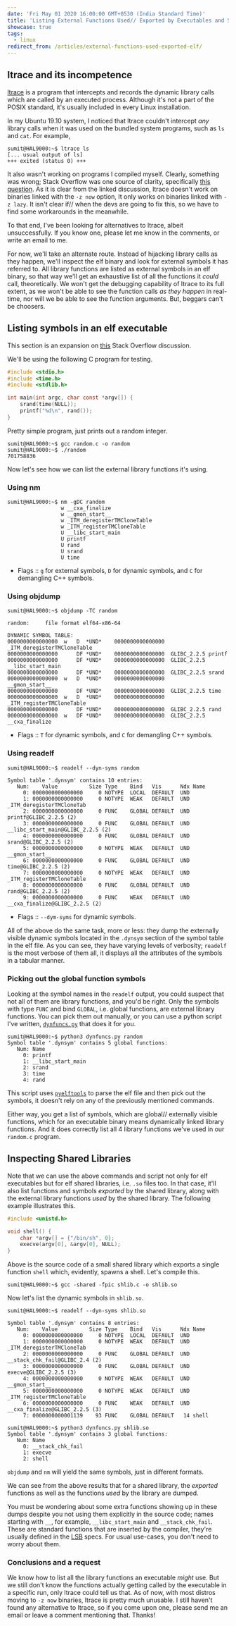 ```yaml
---
date: 'Fri May 01 2020 16:00:00 GMT+0530 (India Standard Time)'
title: 'Listing External Functions Used// Exported by Executables and Shared Libraries'
showcase: true
tags:
  - linux
redirect_from: /articles/external-functions-used-exported-elf/
---
```


## ltrace and its incompetence

[ltrace](https://www.ltrace.org/) is a program that intercepts and records the dynamic library calls which are called by an executed process. Although it's not a part of the POSIX standard, it's usually included in every Linux installation.

In my Ubuntu 19.10 system, I noticed that ltrace couldn't intercept _any_ library calls when it was used on the bundled system programs, such as `ls` and `cat`. For example,

```console
sumit@HAL9000:~$ ltrace ls
[... usual output of ls]
+++ exited (status 0) +++
```

It also wasn't working on programs I compiled myself. Clearly, something was wrong; Stack Overflow was one source of clarity, specifically [this question](https://stackoverflow.com/questions/43213505/no-output-when-running-ltrace). As it is clear from the linked discussion, ltrace doesn't work on binaries linked with the `-z now` option, It only works on binaries linked with `-z lazy`. It isn't clear if// when the devs are going to fix this, so we have to find some workarounds in the meanwhile.

To that end, I've been looking for alternatives to ltrace, albeit unsuccessfully. If you know one, please let me know in the comments, or write an email to me.

For now, we'll take an alternate route. Instead of hijacking library calls as they happen, we'll inspect the elf binary and look for external symbols it has referred to. All library functions are listed as external symbols in an elf binary, so that way we'll get an exhaustive list of all the functions it _could_ call, theoretically. We won't get the debugging capability of ltrace to its full extent, as we won't be able to see the function calls _as they happen_ in real-time, nor will we be able to see the function arguments. But, beggars can't be choosers.


## Listing symbols in an elf executable

This section is an expansion on [this](https://stackoverflow.com/questions/34732/how-do-i-list-the-symbols-in-a-so-file) Stack Overflow discussion.

We'll be using the following C program for testing.
```c
#include <stdio.h>
#include <time.h>
#include <stdlib.h>

int main(int argc, char const *argv[]) {
    srand(time(NULL));
    printf("%d\n", rand());
}
```
Pretty simple program, just prints out a random integer.

```console
sumit@HAL9000:~$ gcc random.c -o random
sumit@HAL9000:~$ ./random 
701758836
```

Now let's see how we can list the external library functions it's using.

### Using nm

```console
sumit@HAL9000:~$ nm -gDC random
                 w __cxa_finalize
                 w __gmon_start__
                 w _ITM_deregisterTMCloneTable
                 w _ITM_registerTMCloneTable
                 U __libc_start_main
                 U printf
                 U rand
                 U srand
                 U time
```

- Flags :: `g` for external symbols, `D` for dynamic symbols, and `C` for demangling C++ symbols.

### Using objdump

```console
sumit@HAL9000:~$ objdump -TC random

random:     file format elf64-x86-64

DYNAMIC SYMBOL TABLE:
0000000000000000  w   D  *UND*    0000000000000000              _ITM_deregisterTMCloneTable
0000000000000000      DF *UND*    0000000000000000  GLIBC_2.2.5 printf
0000000000000000      DF *UND*    0000000000000000  GLIBC_2.2.5 __libc_start_main
0000000000000000      DF *UND*    0000000000000000  GLIBC_2.2.5 srand
0000000000000000  w   D  *UND*    0000000000000000              __gmon_start__
0000000000000000      DF *UND*    0000000000000000  GLIBC_2.2.5 time
0000000000000000  w   D  *UND*    0000000000000000              _ITM_registerTMCloneTable
0000000000000000      DF *UND*    0000000000000000  GLIBC_2.2.5 rand
0000000000000000  w   DF *UND*    0000000000000000  GLIBC_2.2.5 __cxa_finalize
```
- Flags :: `T` for dynamic symbols, and `C` for demangling C++ symbols.

### Using readelf

```console
sumit@HAL9000:~$ readelf --dyn-syms random

Symbol table '.dynsym' contains 10 entries:
   Num:    Value          Size Type    Bind   Vis      Ndx Name
     0: 0000000000000000     0 NOTYPE  LOCAL  DEFAULT  UND 
     1: 0000000000000000     0 NOTYPE  WEAK   DEFAULT  UND _ITM_deregisterTMCloneTab
     2: 0000000000000000     0 FUNC    GLOBAL DEFAULT  UND printf@GLIBC_2.2.5 (2)
     3: 0000000000000000     0 FUNC    GLOBAL DEFAULT  UND __libc_start_main@GLIBC_2.2.5 (2)
     4: 0000000000000000     0 FUNC    GLOBAL DEFAULT  UND srand@GLIBC_2.2.5 (2)
     5: 0000000000000000     0 NOTYPE  WEAK   DEFAULT  UND __gmon_start__
     6: 0000000000000000     0 FUNC    GLOBAL DEFAULT  UND time@GLIBC_2.2.5 (2)
     7: 0000000000000000     0 NOTYPE  WEAK   DEFAULT  UND _ITM_registerTMCloneTable
     8: 0000000000000000     0 FUNC    GLOBAL DEFAULT  UND rand@GLIBC_2.2.5 (2)
     9: 0000000000000000     0 FUNC    WEAK   DEFAULT  UND __cxa_finalize@GLIBC_2.2.5 (2)
```

- Flags :: `--dym-syms` for dynamic symbols.

All of the above do the same task, more or less: they dump the externally visible dynamic symbols located in the `.dynsym` section of the symbol table in the elf file. As you can see, they have varying levels of verbosity; `readelf` is the most verbose of them all, it displays all the attributes of the symbols in a tabular manner. 

### Picking out the global function symbols

Looking at the symbol names in the `readelf` output, you could suspect that not all of them are library functions, and you'd be right. Only the symbols with type `FUNC` and bind `GLOBAL`, i.e. global functions, are external library functions. You can pick them out manually, or you can use a python script I've written, [`dynfuncs.py`](https://github.com/SkullTech/dynfuncs.py) that does it for you. 

```console
sumit@HAL9000:~$ python3 dynfuncs.py random
Symbol table '.dynsym' contains 5 global functions:
   Num: Name
     0: printf
     1: __libc_start_main
     2: srand
     3: time
     4: rand

```

This script uses [`pyelftools`](https://github.com/eliben/pyelftools) to parse the elf file and then pick out the symbols, it doesn't rely on any of the previously mentioned commands.

Either way, you get a list of symbols, which are global// externally visible functions, which for an executable binary means dynamically linked library functions. And it does correctly list all 4 library functions we've used in our `random.c` program.

## Inspecting Shared Libraries

Note that we can use the above commands and script not only for elf executables but for elf shared libraries, i.e. `.so` files too. In that case, it'll also list functions and symbols _exported_ by the shared library, along with the external library functions _used_ by the shared library. The following example illustrates this.


```c
#include <unistd.h>

void shell() {
	char *argv[] = {"/bin/sh", 0};
	execve(argv[0], &argv[0], NULL);
}
```
Above is the source code of a small shared library which exports a single function `shell` which, evidently, spawns a shell. Let's compile this.

```console
sumit@HAL9000:~$ gcc -shared -fpic shlib.c -o shlib.so
```

Now let's list the dynamic symbols in `shlib.so`.
```console
sumit@HAL9000:~$ readelf --dyn-syms shlib.so

Symbol table '.dynsym' contains 8 entries:
   Num:    Value          Size Type    Bind   Vis      Ndx Name
     0: 0000000000000000     0 NOTYPE  LOCAL  DEFAULT  UND 
     1: 0000000000000000     0 NOTYPE  WEAK   DEFAULT  UND _ITM_deregisterTMCloneTab
     2: 0000000000000000     0 FUNC    GLOBAL DEFAULT  UND __stack_chk_fail@GLIBC_2.4 (2)
     3: 0000000000000000     0 FUNC    GLOBAL DEFAULT  UND execve@GLIBC_2.2.5 (3)
     4: 0000000000000000     0 NOTYPE  WEAK   DEFAULT  UND __gmon_start__
     5: 0000000000000000     0 NOTYPE  WEAK   DEFAULT  UND _ITM_registerTMCloneTable
     6: 0000000000000000     0 FUNC    WEAK   DEFAULT  UND __cxa_finalize@GLIBC_2.2.5 (3)
     7: 0000000000001139    93 FUNC    GLOBAL DEFAULT   14 shell

sumit@HAL9000:~$ python3 dynfuncs.py shlib.so 
Symbol table '.dynsym' contains 3 global functions:
   Num: Name
     0: __stack_chk_fail
     1: execve
     2: shell
```

`objdump` and `nm` will yield the same symbols, just in different formats.

We can see from the above results that for a shared library, the _exported_ functions as well as the functions _used_ by the library are dumped.

You must be wondering about some extra functions showing up in these dumps despite you not using them explicitly in the source code; names starting with `__`, for example, `__libc_start_main` and `__stack_chk_fail`. These are standard functions that are inserted by the compiler, they're usually defined in the [LSB](https://en.wikipedia.org/wiki/Linux_Standard_Base) specs. For usual use-cases, you don't need to worry about them.

### Conclusions and a request

We know how to list all the library functions an executable _might_ use. But we still don't know the functions actually getting called by the executable in a specific run, only ltrace could tell us that. As of now, with most distros moving to `-z now` binaries, ltrace is pretty much unusable. I still haven't found any alternative to ltrace, so if you come upon one, please send me an email or leave a comment mentioning that. Thanks!
